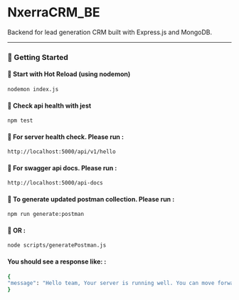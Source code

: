 # NxerraCRM_BE

Backend for lead generation CRM built with Express.js and MongoDB.

---

### 🚀 Getting Started

#### 🔄 Start with Hot Reload (using nodemon)

```bash
nodemon index.js

```

#### 🔄 Check api health with jest

```bash
npm test

```

#### 🔄 For server health check. Please run :

```bash
http://localhost:5000/api/v1/hello

```

#### 🔄 For swagger api docs. Please run :

```bash
http://localhost:5000/api-docs

```

#### 🔄 To generate updated postman collection. Please run :

```bash
npm run generate:postman

```

#### 🔄 OR :

```bash
node scripts/generatePostman.js

```

#### You should see a response like: :

```bash
{
"message": "Hello team, Your server is running well. You can move forward for development. Thank You"
}
```
